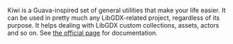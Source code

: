 Kiwi is a Guava-inspired set of general utilities that make your life easier. It can be used in pretty much any LibGDX-related project, regardless of its purpose. It helps dealing with LibGDX custom collections, assets, actors and so on. See [the official page](https://github.com/czyzby/gdx-lml/tree/master/kiwi) for documentation.